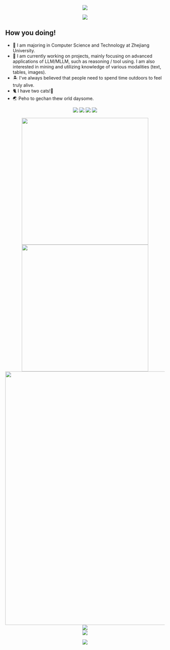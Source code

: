 <!-- https://github.com/kyechan99/capsule-render -->
<p align="center">
<img src="https://capsule-render.vercel.app/api?type=waving&color=timeGradient&height=300&&section=header&text=HI%20THERE!&fontSize=90&fontAlign=50&fontAlignY=30&desc=I%20am%20DjangoJungle!&descAlign=50&descSize=30&descAlignY=60&animation=twinkling">
</p>
 
<!-- https://github.com/DenverCoder1/readme-typing-svg -->
<p align="center">
<img src="https://readme-typing-svg.demolab.com?font=Orbitron&size=25&pause=1000&center=true&vCenter=true&random=false&width=600&lines=Welcome+to+my+GitHub+profile+page!;I+am+super+obsessed+with+programming!" />
</p>

## How you doing!
* 🏫 I am majoring in Computer Science and Technology at Zhejiang University.
* 🔬 I am currently working on projects, mainly focusing on advanced applications of LLM/MLLM, such as reasoning / tool using. I am also interested in mining and utilizing knowledge of various modalities (text, tables, images).
* 🏝️ I've always believed that people need to spend time outdoors to feel truly alive.
* 🐈 I have two cats!🥰
* 🌏 Peho to gechan thew orld daysome.



<!-- https://github.com/badges/shields -->
<p align="center">
<a href="https://github.com/DjangoJungle"><img src="https://img.shields.io/badge/GitHub-DjangoJungle-blue?logo=github" /></a>
<a href="https://space.bilibili.com/325130632"><img src="https://img.shields.io/badge/哔哩哔哩-Jungle想乡-pink?logo=bilibili" /></a>
<img src="https://img.shields.io/badge/Wechat-django040805-green?logo=wechat" />
<!-- https://github.com/antonkomarev/github-profile-views-counter -->
<img src="https://komarev.com/ghpvc/?username=DjangoJungle&abbreviated=true&color=yellow" />
</p>
 
<p align="center">
<!-- https://github.com/anuraghazra/github-readme-stats -->
<img align="center" width="400" src="https://github-readme-stats.vercel.app/api?username=DjangoJungle&theme=transparent&include_all_commits=true&show_icons=true&hide_border=true" />
<!-- https://github.com/DenverCoder1/github-readme-streak-stats -->
<img align="center" width="400" src="https://streak-stats.demolab.com?user=DjangoJungle&theme=transparent&date_format=%5BY.%5Dn.j&hide_border=true" />
<br/>
<!-- https://github.com/Ashutosh00710/github-readme-activity-graph -->
<img width="800" src="https://github-readme-activity-graph.vercel.app/graph?username=DjangoJungle&theme=github-compact&hide_border=true&area=true">
<br/>
<!-- https://github.com/anuraghazra/github-readme-stats -->
<img align="center" src="https://github-readme-stats.vercel.app/api/top-langs/?username=DjangoJungle&theme=transparent&hide_border=true&layout=donut-vertical&langs_count=6" />
<br/>
<!-- https://github.com/tandpfun/skill-icons -->
<img align="center" src="https://skillicons.dev/icons?i=c,cpp,py,java,pytorch,vue,docker,mysql,md,git&theme=light" />
</p>
 
<!-- https://github.com/kyechan99/capsule-render -->
<p align="center">
<img src="https://capsule-render.vercel.app/api?type=waving&color=timeGradient&height=300&&section=footer&text=THE%20END!&fontSize=90&fontAlign=50&fontAlignY=70&desc=Hope%20your%20program%20is%20bug-free!&descAlign=50&descSize=30&descAlignY=40&animation=twinkling">
</p>









<!--
**DjangoJungle/DjangoJungle** is a ✨ _special_ ✨ repository because its `README.md` (this file) appears on your GitHub profile.

Here are some ideas to get you started:

- 🔭 I’m currently working on ...
- 🌱 I’m currently learning ...
- 👯 I’m looking to collaborate on ...
- 🤔 I’m looking for help with ...
- 💬 Ask me about ...
- 📫 How to reach me: ...
- 😄 Pronouns: ...
- ⚡ Fun fact: ...
-->


